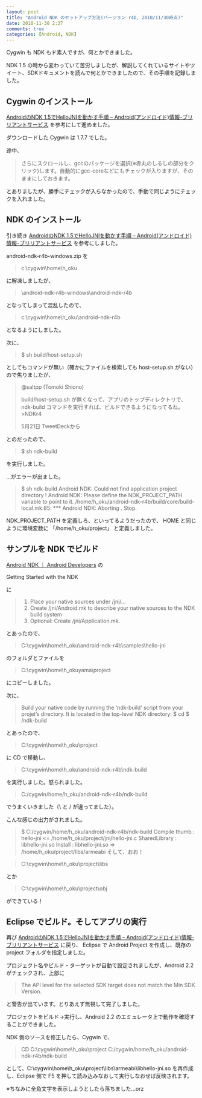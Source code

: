 ```yaml
---
layout: post
title: "Android NDK のセットアップ方法(バージョン r4b, 2010/11/30時点)"
date: 2010-11-30 2:37
comments: true
categories: [Android, NDK]
---
```

Cygwin も NDK もド素人ですが、何とかできました。
<!--more-->
NDK 1.5 の時から変わっていて苦労しましたが、解説してくれているサイトやツイート、SDKドキュメントを読んで何とかできましたので、その手順を記録しました。

## Cygwin のインストール
[AndroidのNDK 1.5でHelloJNIを動かす手順 – Android(アンドロイド)情報-ブリリアントサービス](http://d.hatena.ne.jp/bs-android/20090707/1246952991#) を参考にして進めました。

ダウンロードした Cygwin は 1.7.7 でした。

途中、

> さらにスクロールし、gccのパッケージを選択(※赤丸のしるしの部分をクリック)します。自動的にgcc-coreなどにもチェックが入りますが、そのままにしておきます。

とありましたが、勝手にチェックが入らなかったので、手動で同じようにチェックを入れました。

## NDK のインストール
引き続き [AndroidのNDK 1.5でHelloJNIを動かす手順 – Android(アンドロイド)情報-ブリリアントサービス](http://d.hatena.ne.jp/bs-android/20090707/1246952991#) を参考にしました。

android-ndk-r4b-windows.zip を

> c:\cygwin\home\h_oku

に解凍しましたが、

> \android-ndk-r4b-windows\android-ndk-r4b

となってしまって混乱したので、

> c:\cygwin\home\h_oku\android-ndk-r4b

となるようにしました。

次に、

> $ sh build/host-setup.sh

としてもコマンドが無い（確かにファイルを検索しても host-setup.sh がない）ので焦りましたが、

> @saltpp (Tomoki Shiono)
>
> build/host-setup.sh が無くなって、アプリのトップディレクトリで、ndk-build コマンドを実行すれば、ビルドできるようになってるね。>NDKr4
>
> 5月21日 TweetDeckから

とのだったので、

> $ sh ndk-build

を実行しました。

…がエラーが出ました。

> $ sh ndk-build
> Android NDK: Could not find application project directory !
> Android NDK: Please define the NDK_PROJECT_PATH variable to point to it.
> /home/h_oku/android-ndk-r4b/build/core/build-local.mk:85: *** 
> Android NDK: Aborting    .  Stop.

NDK_PROJECT_PATH を定義しろ、といってるようだったので、 HOME と同じように環境変数に 「/home/h_oku/project」 と定義しました。

## サンプルを NDK でビルド
[Android NDK ｜ Android Developers](http://developer.android.com/sdk/ndk/index.html) の

Getting Started with the NDK

に

> 1. Place your native sources under /jni/…
> 2. Create /jni/Android.mk to describe your native sources to the NDK build system
> 3. Optional: Create /jni/Application.mk.

とあったので、

> C:\cygwin\home\h_oku\android-ndk-r4b\samples\hello-jni

のフォルダとファイルを

> C:\cygwin\home\h_okuyama\project

にコピーしました。

次に、

> Build your native code by running the ‘ndk-build’ script from your projet’s directory. It is located in the top-level NDK directory: $ cd $ /ndk-build

とあったので、

> C:\cygwin\home\h_oku\project

に CD で移動し、

> C:\cygwin\home\h_oku\android-ndk-r4b\ndk-build

を実行しました。怒られました。

> C:/cygwin/home/h_oku/android-ndk-r4b/ndk-build

でうまくいきました（\ と / が違ってました）。

こんな感じの出力がされました。

> $ C:/cygwin/home/h_oku/android-ndk-r4b/ndk-build
> Compile thumb  : hello-jni <= /home/h_oku/project/jni/hello-jni.c
> SharedLibrary  : libhello-jni.so
> Install        : libhello-jni.so => /home/h_oku/project/libs/armeabi
そして、おお！

> C:\cygwin\home\h_oku\project\libs

とか

> C:\cygwin\home\h_oku\project\obj

ができている！

## Eclipse でビルド。そしてアプリの実行
再び [AndroidのNDK 1.5でHelloJNIを動かす手順 – Android(アンドロイド)情報-ブリリアントサービス](http://d.hatena.ne.jp/bs-android/20090707/1246952991#) に戻り、 Eclipse で Android Project を作成し、既存の project フォルダを指定しました。

プロジェクト名やビルド・ターゲットが自動で設定されましたが、Android 2.2 がチェックされ、上部に

> The API level for the selected SDK target does not match the Min SDK Version.

と警告が出ています。とりあえず無視して完了しました。

プロジェクトをビルド→実行し、Android 2.2 のエミュレータ上で動作を確認することができました。

NDK 側のソースを修正したら、Cygwin で、

> CD C:\cygwin\home\h_oku\project
> C:/cygwin/home/h_oku/android-ndk-r4b/ndk-build

として、C:\cygwin\home\h_oku\project\libs\armeabi\libhello-jni.so を再作成し、Eclipse 側で F5 を押して読み込みなおして実行しなおせば反映されます。

※ちなみに全角文字を表示しようとしたら落ちました…orz